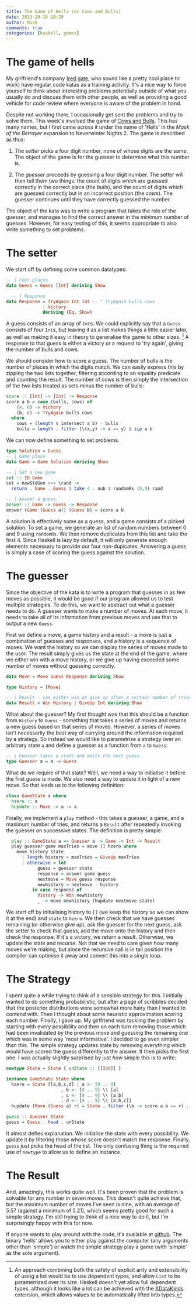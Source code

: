 ```yaml
---
title: The Game of Hells (or Cows and Bulls)
date: 2013-10-16 18:29
author: Nick
comments: true
categories: [haskell, games] 
---
```


The game of hells
=================

My girlfriend's company ([red gate](http://www.red-gate.com), who sound like a pretty cool place to work) have regular code katas as a training activity. It's a nice way to force yourself to think about interesting problems potentially outside of what you usually do and discuss them with other people, as well as providing a good vehicle for code review where everyone is aware of the problem in hand.

Despite not working there, I occasionally get sent the problems and try to solve them. This week's involved the game of [Cows and Bulls](http://en.wikipedia.org/wiki/Bulls_and_cows). This has many names, but I first came across it under the name of 'Hells' in the _Mask of the Betrayer_ expansion to Neverwinter Nights 2. The game is described as thus:

1. The _setter_ picks a four digit number, none of whose digits are the same. The object of the game is for the guesser to determine what this number is.

2. The _guesser_ proceeds by guessing a four digit number. The setter will then tell them two things: the count of digits which are guessed correctly in the correct place (the _bulls_), and the count of digits which are guessed correctly but in an incorrect position (the _cows_). The guesser continues until they have correctly guessed the number.

The object of the kata was to write a program that takes the role of the guesser, and manages to find the correct answer in the minimum number of guesses. However, for easy testing of this, it seems appropriate to also write something to set problems.

The setter
==========

We start off by defining some common datatypes:

````haskell
-- | Four places
data Guess = Guess [Int] deriving Show

  -- | Response
data Response = TryAgain Int Int -- ^ TryAgain bulls cows
              | Victory 
              deriving (Eq, Show)
````

A guess consists of an array of `Int`s. We could explicitly say that a `Guess` consists of four `Int`s, but leaving it as a list makes things a little easier later, as well as making it easy in theory to generalise the game to other sizes. [^1] A response to that guess is either a victory or a request to 'try again', giving the number of bulls and cows.

We should consider how to score a guess. The number of bulls is the number of places in which the digits match. We can easily express this by zipping the two lists together, filtering according to an equality predicate and counting the result. The number of cows is then simply the intersection of the two lists treated as sets minus the number of bulls:

```haskell
score :: [Int] -> [Int] -> Response
score a b = case (bulls, cows) of
    (4, 0) -> Victory
    (b, c) -> TryAgain bulls cows
  where
    cows = (length $ intersect a b) - bulls
    bulls = length . filter (\(x,y) -> x == y) $ zip a b
```

We can now define something to set problems.

````haskell
type Solution = Guess
-- | Game place
data Game = Game Solution deriving Show

-- | Set a new game
set :: IO Game
set = newStdGen >>= \rand ->
  return . Game . Guess $ take 4 . nub $ randomRs (0,9) rand

-- | Answer a guess.
answer :: Game -> Guess -> Response
answer (Game (Guess a)) (Guess b) = score a b
````

A solution is effectively same as a guess, and a game consists of a picked solution. To set a game, we generate an list of random numbers between 0 and 9 using `randomRs`. We then remove duplicates from this list and take the first 4. Since Haskell is lazy by default, it will only generate enough elements necessary to provide our four non-dupicates. Answering a guess is simply a case of scoring the guess against the solution.

The guesser
===========

Since the objective of the kata is to write a program that guesses in as few moves as possible, it would be good if our program allowed us to test multiple strategies. To do this, we want to abstract out what a guesser needs to do. A guesser wants to make a number of moves. At each move, it needs to take all of its information from previous moves and use that to output a new `Guess`.

First we define a move, a game history and a result - a move is just a combination of guesses and responses, and a history is a sequence of moves. We want the history so we can display the series of moves made to the user. The result simply gives us the state at the end of the game, where we either win with a move history, or we give up having exceeded some number of moves without guessing correctly.

```haskell
data Move = Move Guess Response deriving Show

type History = [Move]

-- | Result - can either win or give up after a certain number of tries.
data Result = Win History | GiveUp Int deriving Show
```

What about the guesser? My first thought was that this should be a function from `History` to `Guess` - something that takes a series of moves and returns a new guess based on that series of moves. However, a series of moves isn't necessarily the best way of carrying around the information required by a strategy. So instead we would like to parametrise a strategy over an arbitrary state `a` and define a guesser as a function from `a` to `Guess`:

```haskell
-- | Guesser takes a state and emits the next guess.
type Guesser a = a -> Guess
```

What do we require of that state? Well, we need a way to initialise it before the first guess is made. We also need a way to update it in light of a new move. So that leads us to the following definition:

```haskell
class GameState a where 
  hzero :: a
  hupdate :: Move -> a -> a
```

Finally, we implement a `play` method - this takes a guesser, a game, and a maximum number of tries, and returns a `Result` after repeatedly invoking the guesser on successive states. The definition is pretty simple:

```haskell
  play :: GameState a => Guesser a -> Game -> Int -> Result
  play guesser game maxTries = move [] hzero where
    move history state 
      | length history > maxTries = GiveUp maxTries
      | otherwise = let 
            guess = guesser state 
            response = answer game guess
            nextmove = Move guess response
            newhistory = nextmove : history
          in case response of
            Victory -> Win newhistory
            _ -> move newhistory (hupdate nextmove state)
```

We start off by initialising history to `[]` (we keep the history so we can show it at the end) and `state` to `hzero`. We then check that we have guesses remaining (or otherwise give up), ask the guesser for the next guess, ask the setter to check that guess, add the move onto the history and then check the response. If it's a victory, we return a result. Otherwise, we update the state and recurse. Not that we need to care given how many moves we're making, but since the recursive call is in tail position the compiler can optimise it away and convert this into a single loop.

The Strategy
============

I spent quite a while trying to think of a sensible strategy for this. I initially wanted to do something probabilistic, but after a page of scribbles decided that the posterior distributions were somewhat more hairy than I wanted to contend with. Then I thought about some heuristic approximation scoring each number. Finally, I gave up. My girlfriend was tackling the problem by starting with every possibility and then on each turn removing those which had been invalidated by the previous move and guessing the remaining one which was in some way 'most informative'. I decided to go even simpler than this. The simple strategy updates state by removing everything which would have scored the guess differently to the answer. It then picks the first one. I was actually slightly surprised by just *how* simple this is to write:

```haskell
newtype State = State { unState :: [[Int]] }

instance GameState State where
  hzero = State [[a,b,c,d] | a <- [0 .. 9]
                     , b <- [0 .. 9] \\ [a]
                     , c <- [0 .. 9] \\ [a,b]
                     , d <- [0 .. 9] \\ [a,b,c]]
  hupdate (Move (Guess a) r) = State . filter (\b -> score a b == r) . unState

guess :: Guesser State
guess = Guess . head . unState
```

It almost defies explanation. We initialise the state with every possibility. We update it by filtering those whose score doesn't match the response. Finally, `guess` just picks the head of the list. The only confusing thing is the required use of `newtype` to allow us to define an instance.

The Result
==========

And, amazingly, this works quite well. It's been proven that the problem is solvable for any number in seven moves. This doesn't quite achieve that, but the maximum number of moves I've seen is nine, with an average of 5.57 (against a minimum of 5.21), which seems pretty good for such a simple strategy. I'm still trying to think of a nice way to do it, but I'm surprisingly happy with this for now.

If anyone wants to play around with the code, it's available at [github](https://github.com/nc6/hells). The binary 'hells' allows you to either play against the computer (any arguments other than 'simple') or watch the simple strategy play a game (with 'simple' as the sole argument).


[^1]:An approach combining both the safety of explicit arity and extensibility of using a list would be to use dependent types, and allow `List` to be parametrized over its size. Haskell doesn't yet allow full dependent types, although it looks like a lot can be achieved with the [XDataKinds](http://www.haskell.org/ghc/docs/7.6.1/html/users_guide/promotion.html) extension, which allows values to be automatically lifted into types.